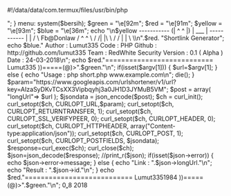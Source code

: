 
#!/data/data/com.termux/files/usr/bin/php
<?php
if(strtolower(substr(PHP_OS, 0, 3)) == "win") {
$bersih="cls";
} else {
$bersih="clear";
}
function input($echo) {
	echo $echo." --> ";
}
menu:
system($bersih);
$green  = "\e[92m";
$red    = "\e[91m";
$yellow = "\e[93m";
$blue   = "\e[36m";
echo "\n$yellow
  
  -----------
 (|  ^   ^  |)
  |   ___   |
  -----------
     |   |
    /     \   Fb@Donlaw
   /  ^ ^  \
  / /|   |\ \
 / / |   | \ \\n".$red.
"Shortlink Generator";
echo $blue."
Author  : Lumut335
Code    : PHP
Github  : http://github.com/lumut335
Team    : RedWhite Security
Version : 0.1 ( Alpha )
Date    : 24-03-2018\n";
echo $red."=========================== Lumut335 ))=====(@)>".$green."\n";
if(isset($argv[1])) {
	$url=$argv[1];
} else {
	echo "Usage : php short.php www.example.com\n";
	die();
}
$param="https://www.googleapis.com/urlshortener/v1/url?key=AIzaSyDKvTCsXX3Vipbqyhj3a0JH1D3JYMuB5VM";
$post = array(
"longUrl"=> $url
);
$jsondata = json_encode($post);
$ch = curl_init();
curl_setopt($ch, CURLOPT_URL,$param);
curl_setopt($ch, CURLOPT_RETURNTRANSFER, 1);
curl_setopt($ch, CURLOPT_SSL_VERIFYPEER, 0); curl_setopt($ch, CURLOPT_HEADER, 0);
curl_setopt($ch, CURLOPT_HTTPHEADER, array("Content-type:application/json"));
curl_setopt($ch, CURLOPT_POST, 1);
curl_setopt($ch, CURLOPT_POSTFIELDS, $jsondata);
$response=curl_exec($ch);
curl_close($ch);
$json=json_decode($response);
//print_r($json);
if(isset($json->error)) {
	echo $json->error->message;
	} else {
		echo "Link   : ".$json->longUrl."\n";
		echo "Result : ".$json->id."\n";
		}
echo $red."=========================== Lumut3351984 ))=====(@)>".$green."\n";
0„8 2018
